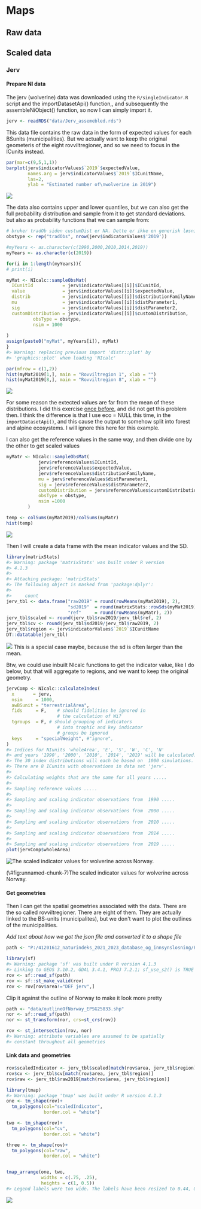 # Maps




## Raw data

## Scaled data

### Jerv


#### Prepare NI data

The jerv (wolverine) data was downloaded using the `R/singleIndicator.R` script and the importDatasetApi() function,, and subsequently the assembleNiObject() function, so now I can simply import it.




```r
jerv <- readRDS("data/Jerv_assemebled.rds")
```


This data file contains the raw data in the form of expected values for each BSunits (municipalities). But we actually want to keep the original geometeris of the eight rovviltregioner, and so we need to focus in the ICunits instead.

```r
par(mar=c(9,5,1,1))
barplot(jerv$indicatorValues$`2019`$expectedValue,
        names.arg = jerv$indicatorValues$`2019`$ICunitName, 
        las=2,
        ylab = "Estimated number of\nwolverine in 2019")
```

![](03-maps_files/figure-epub3/unnamed-chunk-3-1.png)<!-- -->

The data also contains upper and lower quantiles, but we can also get the full probability distribution and sample from it to get standard deviations. 
but also as probability functions that we can sample from:

```r
# bruker tradOb siden custumDist er NA. Dette er ikke en generisk løsning. 
obstype <- rep("tradObs", nrow(jerv$indicatorValues$'2019'))

#myYears <- as.character(c(1990,2000,2010,2014,2019))
myYears <- as.character(c(2019))

for(i in 1:length(myYears)){
# print(i)

myMat <- NIcalc::sampleObsMat(
  ICunitId           = jerv$indicatorValues[[i]]$ICunitId, 
  value              = jerv$indicatorValues[[i]]$expectedValue,
  distrib            = jerv$indicatorValues[[i]]$distributionFamilyName,
  mu                 = jerv$indicatorValues[[i]]$distParameter1,
  sig                = jerv$indicatorValues[[i]]$distParameter2,
  customDistribution = jerv$indicatorValues[[i]]$customDistribution,
          obsType = obstype,
          nsim = 1000
          
)
assign(paste0("myMat", myYears[i]), myMat)
}
#> Warning: replacing previous import 'distr::plot' by
#> 'graphics::plot' when loading 'NIcalc'

par(mfrow = c(1,2))
hist(myMat2019[1,], main = "Rovviltregion 1", xlab = "")
hist(myMat2019[8,], main = "Rovviltregion 8", xlab = "")
```

![](03-maps_files/figure-epub3/unnamed-chunk-4-1.png)<!-- -->

For some reason the extected values are far from the mean of these distributions. I did this exercise [once before](https://ninanor.github.io/IBECA/jerv.html), and did not get this problem then. I think the difference is that I use eco = NULL this time, in the `importDatasetApi()`, and this cause the output to somehow split into forest and alpine ecosystems. I will ignore this here for this example.

I can also get the reference values in the same way, and then divide one by the other to get scaled values

```r
myMatr <- NIcalc::sampleObsMat(
            jerv$referenceValues$ICunitId, 
            jerv$referenceValues$expectedValue,
            jerv$referenceValues$distributionFamilyName,
            mu = jerv$referenceValues$distParameter1,
            sig = jerv$referenceValues$distParameter2,
            customDistribution = jerv$referenceValues$customDistribution,
            obsType = obstype,
            nsim =1000
        )

temp <- colSums(myMat2019)/colSums(myMatr)
hist(temp)
```

![](03-maps_files/figure-epub3/unnamed-chunk-5-1.png)<!-- -->

Then I will create a data frame with the mean indicator values and the SD.

```r
library(matrixStats)
#> Warning: package 'matrixStats' was built under R version
#> 4.1.3
#> 
#> Attaching package: 'matrixStats'
#> The following object is masked from 'package:dplyr':
#> 
#>     count
jerv_tbl <- data.frame("raw2019" = round(rowMeans(myMat2019), 2),
                       "sd2019"  = round(matrixStats::rowSds(myMat2019), 2),
                       "ref"     = round(rowMeans(myMatr), 2))
jerv_tbl$scaled <- round(jerv_tbl$raw2019/jerv_tbl$ref, 2)
jerv_tbl$cv <- round(jerv_tbl$sd2019/jerv_tbl$raw2019, 2)
jerv_tbl$region <- jerv$indicatorValues$`2019`$ICunitName
DT::datatable(jerv_tbl)
```

![](03-maps_files/figure-epub3/unnamed-chunk-6-1.png)<!-- -->
This is a special case maybe, because the sd is often larger than the mean.

Btw, we could use inbuilt NIcalc functions to get the indicator value, like I do below, but that will aggregate to regions, and we want to keep the original geometry.

```r
jervComp <- NIcalc::calculateIndex(
  x       = jerv,
  nsim     = 1000,
  awBSunit = "terrestrialArea",
  fids     = F,    # should fidelities be ignored in 
                   # the calculation of Wi?
  tgroups  = F, # should grouping of indicators 
                   # into trophic and key indicator 
                   # groups be ignored
  keys     = "specialWeight", #"ignore",
)
#> Indices for NIunits 'wholeArea', 'E', 'S', 'W', 'C', 'N'
#> and years '1990', '2000', '2010', '2014', '2019' will be calculated.
#> The 30 index distributions will each be based on  1000 simulations.
#> There are 8 ICunits with observations in data set 'jerv'.
#> 
#> Calculating weights that are the same for all years .....
#> 
#> Sampling reference values .....
#> 
#> Sampling and scaling indicator observations from  1990 .....
#> 
#> Sampling and scaling indicator observations from  2000 .....
#> 
#> Sampling and scaling indicator observations from  2010 .....
#> 
#> Sampling and scaling indicator observations from  2014 .....
#> 
#> Sampling and scaling indicator observations from  2019 .....
plot(jervComp$wholeArea)
```

<div class="figure">
<img src="03-maps_files/figure-epub3/unnamed-chunk-7-1.png" alt="The scaled indicator values for wolverine across Norway."  />
<p class="caption">(\#fig:unnamed-chunk-7)The scaled indicator values for wolverine across Norway.</p>
</div>



#### Get geometries

Then I can get the spatial geometries associated with the data. There are the so called rovviltregioner. There are eight of them. They are actually linked to the BS-units (municipalites), but we don't want to plot the outlines of the municipalities.

*Add text about how we got the json file and converted it to a shape file*


```r
path <- "P:/41201612_naturindeks_2021_2023_database_og_innsynslosning/Pilot_Forbedring_Innsynsløsning/Shapefiles/Jerv"
```


```r
library(sf)
#> Warning: package 'sf' was built under R version 4.1.3
#> Linking to GEOS 3.10.2, GDAL 3.4.1, PROJ 7.2.1; sf_use_s2() is TRUE
rov <- sf::read_sf(path)
rov <- sf::st_make_valid(rov)
rov <- rov[rov$area!="DEF jerv",]
```

Clip it against the outline of Norway to make it look more pretty

```r
path <- "data/outlineOfNorway_EPSG25833.shp"
nor <- sf::read_sf(path)
nor <- st_transform(nor, crs=st_crs(rov))
```


```r
rov <- st_intersection(rov, nor)
#> Warning: attribute variables are assumed to be spatially
#> constant throughout all geometries
```




#### Link data and geometries


```r
rov$scaledIndicator <- jerv_tbl$scaled[match(rov$area, jerv_tbl$region)]
rov$cv <- jerv_tbl$cv[match(rov$area, jerv_tbl$region)]
rov$raw <- jerv_tbl$raw2019[match(rov$area, jerv_tbl$region)]
```




```r
library(tmap)
#> Warning: package 'tmap' was built under R version 4.1.3
one <- tm_shape(rov)+
  tm_polygons(col="scaledIndicator", 
              border.col = "white")

two <- tm_shape(rov)+
  tm_polygons(col="cv", 
              border.col = "white")

three <- tm_shape(rov)+
  tm_polygons(col="raw", 
              border.col = "white")


tmap_arrange(one, two, 
             widths = c(.75, .25),
             heights = c(1, 0.5))
#> Legend labels were too wide. The labels have been resized to 0.44, 0.44, 0.44, 0.44, 0.36, 0.31, 0.31. Increase legend.width (argument of tm_layout) to make the legend wider and therefore the labels larger.
```

![](03-maps_files/figure-epub3/unnamed-chunk-13-1.png)<!-- -->


